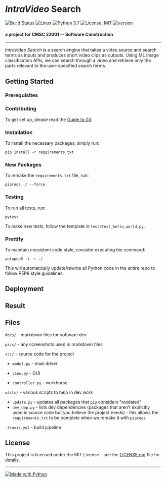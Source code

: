 # ***IntraVideo*** **Search**
[![Build Status](https://travis-ci.org/suchak1/intravideo_search.png?branch=master)](https://travis-ci.org/suchak1/intravideo_search)
[![Linux](https://img.shields.io/badge/os-Linux-1f425f.svg)](https://ubuntu.com/download/desktop)
[![Python 3.7](https://img.shields.io/badge/python-3.7-red.svg)](https://www.python.org/downloads/release/python-370/)
[![License: MIT](https://img.shields.io/badge/License-MIT-yellow.svg)](LICENSE.md)
[![version](https://img.shields.io/github/v/tag/suchak1/intravideo_search)](https://github.com/suchak1/intravideo_search/tags)
#### a project for CMSC 22001 -- Software Construction
***
*IntraVideo Search* is a search engine that takes a video source and search terms as inputs and produces short video clips as outputs. Using ML image classification APIs, we can search through a video and retrieve only the parts relevant to the user-specified search terms.

## Getting Started

### Prerequisites

<!---Obtain a free API key.--->

### Contributing

To get set up, please read the [Guide to Git](docs/GUIDE_TO_GIT.md).


### Installation

To install the necessary packages, simply run:
```
pip install -r requirements.txt
```

### New Packages

To remake the `requirements.txt` file, run:
```
pipreqs ./ --force
```

### Testing

To run all tests, run:
```
pytest
```

To make new tests, follow the template in `test/test_hello_world.py`.

### Prettify

To maintain consistent code style, consider executing the command:

```
autopep8 -i -r ./
```

This will automatically update/rewrite all Python code in the entire repo to follow PEP8 style guidelines.

## Deployment


## Result

## Files

```docs/``` - markdown files for software dev

```pics/``` - any screenshots used in markdown files

```src/``` - source code for the project

- ```model.py``` - main driver


- ```view.py``` - GUI

- ```controller.py``` - workhorse

```utils/``` - various scripts to help in dev work

- ```update.py``` - updates all packages that `pip` considers "outdated"
- ```dev_dep.py``` - lists dev dependencies (packages that aren't explicitly used in source code but you believe the project needs) - this allows the `requirements.txt` to be complete when we remake it with `pipreqs`

```.travis.yml``` - build pipeline



## License
This project is licensed under the MIT License - see the [LICENSE.md](LICENSE.md)
 file for details.

***

[![Made with Python](https://forthebadge.com/images/badges/made-with-python.svg)](https://www.python.org/)

<!---
<<[![made-with-python](https://img.shields.io/badge/Made%20with-Python-1f425f.svg)](https://www.python.org/)>>
--->

